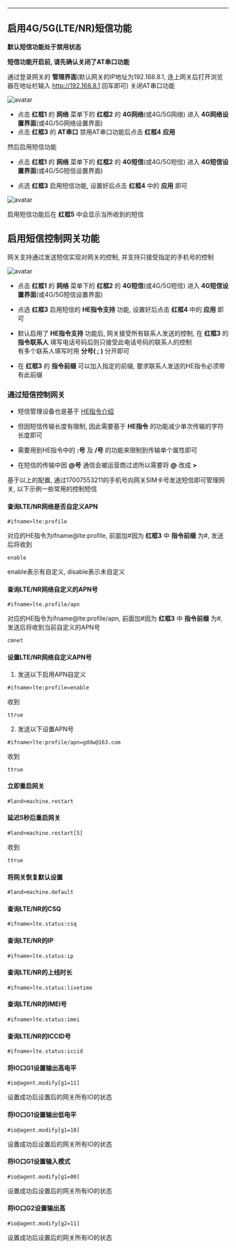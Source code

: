 ***

## 启用4G/5G(LTE/NR)短信功能

**默认短信功能处于禁用状态**

**短信功能开启前, 请先确认关闭了AT串口功能**

通过登录网关的 **管理界面**(默认网关的IP地址为192.168.8.1, 连上网关后打开浏览器在地址栏输入 http://192.168.8.1 回车即可) 关闭AT串口功能

![avatar](./lte_sms_cn_atdisable.png) 

- 点击 **红框1** 的 **网络** 菜单下的 **红框2** 的 **4G网络**(或4G/5G网络) 进入 **4G网络设置界面**(或4G/5G网络设置界面)
- 点击 **红框3** 的 **AT串口** 禁用AT串口功能后点击 **红框4** **应用**

然后启用短信功能

- 点击 **红框1** 的 **网络** 菜单下的 **红框2** 的 **4G短信**(或4G/5G短信) 进入 **4G短信设置界面**(或4G/5G短信设置界面)

- 点选 **红框3** 启用短信功能, 设置好后点击 **红框4** 中的 **应用** 即可

![avatar](./lte_sms_cn.png) 

启用短信功能后在 **红框5** 中会显示当所收到的短信



## 启用短信控制网关功能

网关支持通过发送短信实现对网关的控制, 并支持只接受指定的手机号的控制

![avatar](./lte_sms_cn_control.png) 

- 点击 **红框1** 的 **网络** 菜单下的 **红框2** 的 **4G短信**(或4G/5G短信) 进入 **4G短信设置界面**(或4G/5G短信设置界面)

- 点选 **红框3** 启用短信的 **HE指令支持** 功能, 设置好后点击 **红框4** 中的 **应用** 即可

- 默认启用了 **HE指令支持** 功能后, 网关接受所有联系人发送的控制, 在 **红框3** 的 **指令联系人** 填写电话号码后则只接受此电话号码的联系人的控制   
    有多个联系人填写时用 **分号( ; )** 分开即可

- 在 **红框3** 的 **指令前缀** 可以加入指定的前缀, 要求联系人发送的HE指令必须带有此前缀


### 通过短信控制网关

- 短信管理设备也是基于 [HE指令介绍](../he/he_command_cn.md)

- 但因短信传输长度有限制, 因此需要基于 **HE指令** 的功能减少单次传输的字符长度即可

- 需要用到HE指令中的 **:号** 及 **/号** 的功能来限制到传输单个属性即可

- 在短信的传输中因 **@号** 通信会被运营商过滤所以需要将 **@** 改成 **>**

基于以上的配置, 通过17007553211的手机号向网关SIM卡号发送短信即可管理网关, 以下示例一些常用的控制短信

#### 查询LTE/NR网络是否自定义APN

```
#ifname>lte:profile
```
对应的HE指令为ifname@lte:profile, 前面加#因为 **红框3** 中 **指令前缀** 为#, 发送后将收到
```
enable
```
enable表示有自定义, disable表示未自定义

#### 查询LTE/NR网络自定义的APN号
```
#ifname>lte.profile/apn
```
对应的HE指令为ifname@lte:profile/apn, 前面加#因为 **红框3** 中 **指令前缀** 为#, 发送后将收到当前自定义的APN号
```
cmnet
```

#### 设置LTE/NR网络自定义APN号

1. 发送以下启用APN自定义

```
#ifname>lte:profile=enable
```
收到
```
ttrue
```

2. 发送以下设置APN号

```
#ifname>lte:profile/apn=gddw@163.com
```
收到
```
ttrue
```

#### 立即重启网关

```
#land>machine.restart
```

#### 延迟5秒后重启网关

```
#land>machine.restart[5]
```
收到
```
ttrue
```

#### 将网关恢复默认设置
```
#land>machine.default
```


#### 查询LTE/NR的CSQ

```
#ifname>lte.status:csq
```

#### 查询LTE/NR的IP

```
#ifname>lte.status:ip
```

#### 查询LTE/NR的上线时长

```
#ifname>lte.status:livetime
```

#### 查询LTE/NR的IMEI号

```
#ifname>lte.status:imei
```

#### 查询LTE/NR的ICCID号

```
#ifname>lte.status:iccid
```


#### 将IO口G1设置输出高电平

```
#io@agent.modify[g1=11]
```   
设置成功后设置后的网关所有IO的状态


#### 将IO口G1设置输出低电平

```
#io@agent.modify[g1=10]
```   
设置成功后设置后的网关所有IO的状态



#### 将IO口G1设置输入模式

```
#io@agent.modify[g1=00]
```   
设置成功后设置后的网关所有IO的状态




#### 将IO口G2设置输出高

```
#io@agent.modify[g2=11]
```   
设置成功后设置后的网关所有IO的状态


